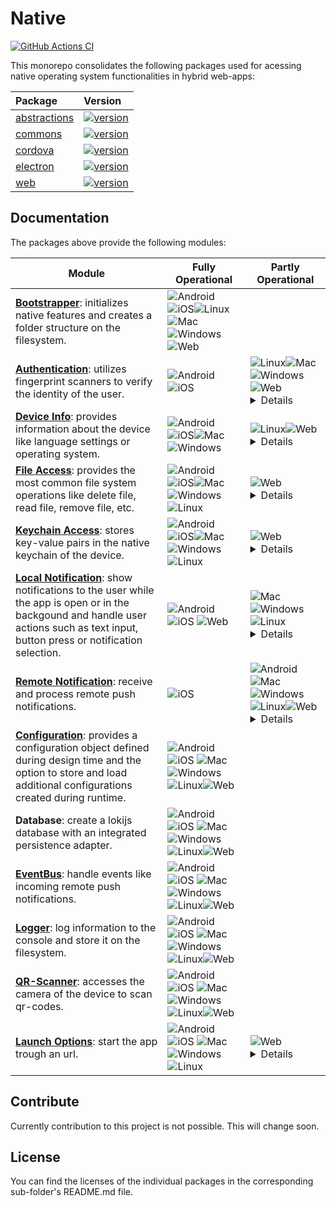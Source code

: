# Native

[![GitHub Actions CI](https://github.com/js-soft/ts-native-access/workflows/Publish/badge.svg)](https://github.com/js-soft/ts-native-access/actions?query=workflow%3APublish)

This monorepo consolidates the following packages used for acessing native operating system functionalities in hybrid web-apps:

| Package                                | Version                                                                                                                               |
| :------------------------------------- | :------------------------------------------------------------------------------------------------------------------------------------ |
| [abstractions](packages/abstractions/) | [![version](https://badge.fury.io/js/@js-soft%2fnative-abstractions.svg)](https://www.npmjs.com/package/@js-soft/native-abstractions) |
| [commons](packages/common/)            | [![version](https://badge.fury.io/js/@js-soft%2fnative-common.svg)](https://www.npmjs.com/package/@js-soft/native-common)             |
| [cordova](packages/cordova/)           | [![version](https://badge.fury.io/js/@js-soft%2fnative-cordova.svg)](https://www.npmjs.com/package/@js-soft/native-cordova)           |
| [electron](packages/electron/)         | [![version](https://badge.fury.io/js/@js-soft%2fnative-electron.svg)](https://www.npmjs.com/package/@js-soft/native-electron)         |
| [web](packages/web/)                   | [![version](https://badge.fury.io/js/@js-soft%2fnative-web.svg)](https://www.npmjs.com/package/@js-soft/native-web)                   |

## Documentation

The packages above provide the following modules:

| Module                                                                                                                                                                                                                                                     | Fully Operational                                                                                                                                                                                                                                                                                                                                                                                                                                                                                                                                                                                                                                                  | Partly Operational                                                                                                                                                                                                                                                                                                                                                                                                                                                                                                                                                                                                                                                                                                                                                             |
| ---------------------------------------------------------------------------------------------------------------------------------------------------------------------------------------------------------------------------------------------------------- | ------------------------------------------------------------------------------------------------------------------------------------------------------------------------------------------------------------------------------------------------------------------------------------------------------------------------------------------------------------------------------------------------------------------------------------------------------------------------------------------------------------------------------------------------------------------------------------------------------------------------------------------------------------------ | ------------------------------------------------------------------------------------------------------------------------------------------------------------------------------------------------------------------------------------------------------------------------------------------------------------------------------------------------------------------------------------------------------------------------------------------------------------------------------------------------------------------------------------------------------------------------------------------------------------------------------------------------------------------------------------------------------------------------------------------------------------------------------ |
| [**Bootstrapper**](packages/abstractions/docs/interfaces/INativeBootstrapper.md): initializes native features and creates a folder structure on the filesystem.                                                                                            | ![Android](https://raw.githubusercontent.com/EgoistDeveloper/operating-system-logos/master/src/16x16/AND.png)![iOS](https://raw.githubusercontent.com/EgoistDeveloper/operating-system-logos/master/src/16x16/IOS.png)![Linux](https://raw.githubusercontent.com/EgoistDeveloper/operating-system-logos/master/src/16x16/LIN.png)![Mac](https://raw.githubusercontent.com/EgoistDeveloper/operating-system-logos/master/src/16x16/MAC.png)![Windows](https://raw.githubusercontent.com/EgoistDeveloper/operating-system-logos/master/src/16x16/WIN.png)![Web](https://raw.githubusercontent.com/EgoistDeveloper/operating-system-logos/master/src/16x16/COS.png)   |                                                                                                                                                                                                                                                                                                                                                                                                                                                                                                                                                                                                                                                                                                                                                                                |
| [**Authentication**](packages/abstractions/docs/interfaces/INativeAuthenticationAccess.md): utilizes fingerprint scanners to verify the identity of the user.                                                                                              | ![Android](https://raw.githubusercontent.com/EgoistDeveloper/operating-system-logos/master/src/16x16/AND.png)![iOS](https://raw.githubusercontent.com/EgoistDeveloper/operating-system-logos/master/src/16x16/IOS.png)                                                                                                                                                                                                                                                                                                                                                                                                                                             | ![Linux](https://raw.githubusercontent.com/EgoistDeveloper/operating-system-logos/master/src/16x16/LIN.png)![Mac](https://raw.githubusercontent.com/EgoistDeveloper/operating-system-logos/master/src/16x16/MAC.png)![Windows](https://raw.githubusercontent.com/EgoistDeveloper/operating-system-logos/master/src/16x16/WIN.png)![Web](https://raw.githubusercontent.com/EgoistDeveloper/operating-system-logos/master/src/16x16/COS.png) <details><summary>Details</summary>Desktop applications can not access a fingerprint scanner and show a confirmation dialog instead</details>                                                                                                                                                                                       |
| [**Device Info**](packages/abstractions/docs/interfaces/INativeDeiceInfoAccess.md): provides information about the device like language settings or operating system.                                                                                      | ![Android](https://raw.githubusercontent.com/EgoistDeveloper/operating-system-logos/master/src/16x16/AND.png)![iOS](https://raw.githubusercontent.com/EgoistDeveloper/operating-system-logos/master/src/16x16/IOS.png)![Mac](https://raw.githubusercontent.com/EgoistDeveloper/operating-system-logos/master/src/16x16/MAC.png)![Windows](https://raw.githubusercontent.com/EgoistDeveloper/operating-system-logos/master/src/16x16/WIN.png)                                                                                                                                                                                                                       | ![Linux](https://raw.githubusercontent.com/EgoistDeveloper/operating-system-logos/master/src/16x16/LIN.png)![Web](https://raw.githubusercontent.com/EgoistDeveloper/operating-system-logos/master/src/16x16/COS.png)<details><summary>Details</summary>Some attributes like manufacturer and model are not available</details>                                                                                                                                                                                                                                                                                                                                                                                                                                                 |
| [**File Access**](packages/abstractions/docs/interfaces/INativeFileAccess.md): provides the most common file system operations like delete file, read file, remove file, etc.                                                                              | ![Android](https://raw.githubusercontent.com/EgoistDeveloper/operating-system-logos/master/src/16x16/AND.png)![iOS](https://raw.githubusercontent.com/EgoistDeveloper/operating-system-logos/master/src/16x16/IOS.png)![Mac](https://raw.githubusercontent.com/EgoistDeveloper/operating-system-logos/master/src/16x16/MAC.png)![Windows](https://raw.githubusercontent.com/EgoistDeveloper/operating-system-logos/master/src/16x16/WIN.png) ![Linux](https://raw.githubusercontent.com/EgoistDeveloper/operating-system-logos/master/src/16x16/LIN.png)                                                                                                           | ![Web](https://raw.githubusercontent.com/EgoistDeveloper/operating-system-logos/master/src/16x16/COS.png)<details><summary>Details</summary>For the web browser, the file system is emulated inside the indexeddb.</details>                                                                                                                                                                                                                                                                                                                                                                                                                                                                                                                                                   |
| [**Keychain Access**](packages/abstractions/docs/interfaces/INativeKeychainAccess.md): stores key-value pairs in the native keychain of the device.                                                                                                        | ![Android](https://raw.githubusercontent.com/EgoistDeveloper/operating-system-logos/master/src/16x16/AND.png)![iOS](https://raw.githubusercontent.com/EgoistDeveloper/operating-system-logos/master/src/16x16/IOS.png)![Mac](https://raw.githubusercontent.com/EgoistDeveloper/operating-system-logos/master/src/16x16/MAC.png)![Windows](https://raw.githubusercontent.com/EgoistDeveloper/operating-system-logos/master/src/16x16/WIN.png) ![Linux](https://raw.githubusercontent.com/EgoistDeveloper/operating-system-logos/master/src/16x16/LIN.png)                                                                                                           | ![Web](https://raw.githubusercontent.com/EgoistDeveloper/operating-system-logos/master/src/16x16/COS.png)<details><summary>Details</summary>The web browser can not access the keychain.</details>                                                                                                                                                                                                                                                                                                                                                                                                                                                                                                                                                                             |
| [**Local Notification**](packages/abstractions/docs/interfaces/INativeNotificationAccess.md): show notifications to the user while the app is open or in the backgound and handle user actions such as text input, button press or notification selection. | ![Android](https://raw.githubusercontent.com/EgoistDeveloper/operating-system-logos/master/src/16x16/AND.png)![iOS](https://raw.githubusercontent.com/EgoistDeveloper/operating-system-logos/master/src/16x16/IOS.png) ![Web](https://raw.githubusercontent.com/EgoistDeveloper/operating-system-logos/master/src/16x16/COS.png)                                                                                                                                                                                                                                                                                                                                   | ![Mac](https://raw.githubusercontent.com/EgoistDeveloper/operating-system-logos/master/src/16x16/MAC.png)![Windows](https://raw.githubusercontent.com/EgoistDeveloper/operating-system-logos/master/src/16x16/WIN.png) ![Linux](https://raw.githubusercontent.com/EgoistDeveloper/operating-system-logos/master/src/16x16/LIN.png)<details><summary>Details</summary>On desktop, text input is not available</details>                                                                                                                                                                                                                                                                                                                                                         |
| [**Remote Notification**](packages/abstractions/docs/interfaces/INativePushNotificationAccess.md): receive and process remote push notifications.                                                                                                          | ![iOS](https://raw.githubusercontent.com/EgoistDeveloper/operating-system-logos/master/src/16x16/IOS.png)                                                                                                                                                                                                                                                                                                                                                                                                                                                                                                                                                          | ![Android](https://raw.githubusercontent.com/EgoistDeveloper/operating-system-logos/master/src/16x16/AND.png) ![Mac](https://raw.githubusercontent.com/EgoistDeveloper/operating-system-logos/master/src/16x16/MAC.png)![Windows](https://raw.githubusercontent.com/EgoistDeveloper/operating-system-logos/master/src/16x16/WIN.png) ![Linux](https://raw.githubusercontent.com/EgoistDeveloper/operating-system-logos/master/src/16x16/LIN.png)![Web](https://raw.githubusercontent.com/EgoistDeveloper/operating-system-logos/master/src/16x16/COS.png)<details><summary>Details</summary>Remote push notifications can not be forwarded to and processed by the web app if the application is killed. However, notifications are correctly displayed to the user.</details> |
| [**Configuration**](packages/abstractions/docs/interfaces/INativeConfigurationAccess.md): provides a configuration object defined during design time and the option to store and load additional configurations created during runtime.                    | ![Android](https://raw.githubusercontent.com/EgoistDeveloper/operating-system-logos/master/src/16x16/AND.png)![iOS](https://raw.githubusercontent.com/EgoistDeveloper/operating-system-logos/master/src/16x16/IOS.png) ![Mac](https://raw.githubusercontent.com/EgoistDeveloper/operating-system-logos/master/src/16x16/MAC.png)![Windows](https://raw.githubusercontent.com/EgoistDeveloper/operating-system-logos/master/src/16x16/WIN.png) ![Linux](https://raw.githubusercontent.com/EgoistDeveloper/operating-system-logos/master/src/16x16/LIN.png)![Web](https://raw.githubusercontent.com/EgoistDeveloper/operating-system-logos/master/src/16x16/COS.png) |
| **Database**: create a lokijs database with an integrated persistence adapter.                                                                                                                                                                             | ![Android](https://raw.githubusercontent.com/EgoistDeveloper/operating-system-logos/master/src/16x16/AND.png)![iOS](https://raw.githubusercontent.com/EgoistDeveloper/operating-system-logos/master/src/16x16/IOS.png) ![Mac](https://raw.githubusercontent.com/EgoistDeveloper/operating-system-logos/master/src/16x16/MAC.png)![Windows](https://raw.githubusercontent.com/EgoistDeveloper/operating-system-logos/master/src/16x16/WIN.png) ![Linux](https://raw.githubusercontent.com/EgoistDeveloper/operating-system-logos/master/src/16x16/LIN.png)![Web](https://raw.githubusercontent.com/EgoistDeveloper/operating-system-logos/master/src/16x16/COS.png) |
| [**EventBus**](packages/abstractions/docs/interfaces/INativeEventBus.md): handle events like incoming remote push notifications.                                                                                                                           | ![Android](https://raw.githubusercontent.com/EgoistDeveloper/operating-system-logos/master/src/16x16/AND.png)![iOS](https://raw.githubusercontent.com/EgoistDeveloper/operating-system-logos/master/src/16x16/IOS.png) ![Mac](https://raw.githubusercontent.com/EgoistDeveloper/operating-system-logos/master/src/16x16/MAC.png)![Windows](https://raw.githubusercontent.com/EgoistDeveloper/operating-system-logos/master/src/16x16/WIN.png) ![Linux](https://raw.githubusercontent.com/EgoistDeveloper/operating-system-logos/master/src/16x16/LIN.png)![Web](https://raw.githubusercontent.com/EgoistDeveloper/operating-system-logos/master/src/16x16/COS.png) |
| [**Logger**](packages/abstractions/docs/interfaces/INativeLoggerFactory.md): log information to the console and store it on the filesystem.                                                                                                                | ![Android](https://raw.githubusercontent.com/EgoistDeveloper/operating-system-logos/master/src/16x16/AND.png)![iOS](https://raw.githubusercontent.com/EgoistDeveloper/operating-system-logos/master/src/16x16/IOS.png) ![Mac](https://raw.githubusercontent.com/EgoistDeveloper/operating-system-logos/master/src/16x16/MAC.png)![Windows](https://raw.githubusercontent.com/EgoistDeveloper/operating-system-logos/master/src/16x16/WIN.png) ![Linux](https://raw.githubusercontent.com/EgoistDeveloper/operating-system-logos/master/src/16x16/LIN.png)![Web](https://raw.githubusercontent.com/EgoistDeveloper/operating-system-logos/master/src/16x16/COS.png) |
| [**QR-Scanner**](packages/abstractions/docs/interfaces/INativeScannerAccess.md): accesses the camera of the device to scan qr-codes.                                                                                                                       | ![Android](https://raw.githubusercontent.com/EgoistDeveloper/operating-system-logos/master/src/16x16/AND.png)![iOS](https://raw.githubusercontent.com/EgoistDeveloper/operating-system-logos/master/src/16x16/IOS.png) ![Mac](https://raw.githubusercontent.com/EgoistDeveloper/operating-system-logos/master/src/16x16/MAC.png)![Windows](https://raw.githubusercontent.com/EgoistDeveloper/operating-system-logos/master/src/16x16/WIN.png) ![Linux](https://raw.githubusercontent.com/EgoistDeveloper/operating-system-logos/master/src/16x16/LIN.png)![Web](https://raw.githubusercontent.com/EgoistDeveloper/operating-system-logos/master/src/16x16/COS.png) |
| [**Launch Options**](packages/abstractions/docs/interfaces/INativeLaunchOptions.md): start the app trough an url.                                                                                                                                          | ![Android](https://raw.githubusercontent.com/EgoistDeveloper/operating-system-logos/master/src/16x16/AND.png)![iOS](https://raw.githubusercontent.com/EgoistDeveloper/operating-system-logos/master/src/16x16/IOS.png) ![Mac](https://raw.githubusercontent.com/EgoistDeveloper/operating-system-logos/master/src/16x16/MAC.png)![Windows](https://raw.githubusercontent.com/EgoistDeveloper/operating-system-logos/master/src/16x16/WIN.png) ![Linux](https://raw.githubusercontent.com/EgoistDeveloper/operating-system-logos/master/src/16x16/LIN.png)                                                                                                          | ![Web](https://raw.githubusercontent.com/EgoistDeveloper/operating-system-logos/master/src/16x16/COS.png)<details><summary>Details</summary>Not implemented.</details>                                                                                                                                                                                                                                                                                                                                                                                                                                                                                                                                                                                                         |

## Contribute

Currently contribution to this project is not possible. This will change soon.

## License

You can find the licenses of the individual packages in the corresponding sub-folder's README.md file.
